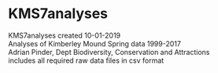 # KMS7analyses
KMS7analyses created 10-01-2019  
Analyses of Kimberley Mound Spring data 1999-2017  
Adrian Pinder, Dept Biodiversity, Conservation and Attractions  
includes all required raw data files in csv format  

